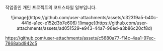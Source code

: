 작업중인 개인 프로젝트의 코드스타일 일부입니다.

<p align="center">
![image](https://github.com/user-attachments/assets/c32319a5-b40c-441d-a1ec-e152d3b7e606)
![image](https://github.com/user-attachments/assets/ad051529-e943-44a7-96ed-a3b86c20cf8d)

https://github.com/user-attachments/assets/c5680a77-f14c-4aa1-97ec-7868abd942c5
</p>
